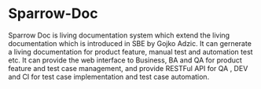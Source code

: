Sparrow-Doc
===========

Sparrow Doc is living documentation system which extend the living documentation which is introduced in SBE by Gojko Adzic. It can gernerate a living documentation for product feature, manual test and automation test etc. It can provide the web interface to Business, BA and QA for product feature and test case management, and provide RESTFul API for QA , DEV and CI for test case implementation and test case automation.

